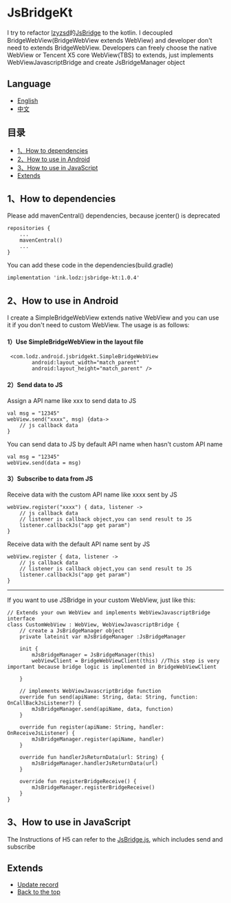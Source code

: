 # JsBridgeKt
I try to refactor [lzyzsd](https://github.com/lzyzsd)的[JsBridge](https://github.com/lzyzsd/JsBridge) to the kotlin. 
I decoupled BridgeWebView(BridgeWebView extends WebView) and developer don't need to extends BridgeWebView.
Developers can freely choose the native WebView or Tencent X5 core WebView(TBS) to extends, just implements WebViewJavascriptBridge and create JsBridgeManager object

## Language
- [English](https://github.com/LZ9/JsBridgeKt)
- [中文](https://github.com/LZ9/JsBridgeKt/blob/master/README_CN.md)

## 目录
- [1、How to dependencies](https://github.com/LZ9/JsBridgeKt#1how-to-dependencies)
- [2、How to use in Android](https://github.com/LZ9/JsBridgeKt#2how-to-use-in-android)
- [3、How to use in JavaScript](https://github.com/LZ9/JsBridgeKt#3how-to-use-in-javascript)
- [Extends](https://github.com/LZ9/JsBridgeKt#extends)

## 1、How to dependencies
Please add mavenCentral() dependencies, because jcenter() is deprecated
```
repositories {
    ...
    mavenCentral()
    ...
}
```
You can add these code in the dependencies(build.gradle)
```
implementation 'ink.lodz:jsbridge-kt:1.0.4'
```

## 2、How to use in Android
I create a SimpleBridgeWebView extends native WebView and you can use it if you don't need to custom WebView. The usage is as follows:
#### 1）Use SimpleBridgeWebView in the layout file
```
 <com.lodz.android.jsbridgekt.SimpleBridgeWebView
        android:layout_width="match_parent"
        android:layout_height="match_parent" />
```
#### 2）Send data to JS
Assign a API name like xxx to send data to JS
```
val msg = "12345"
webView.send("xxxx", msg) {data->
    // js callback data          
}
```
You can send data to JS by default API name when hasn't custom API name
```
val msg = "12345"
webView.send(data = msg)
```
#### 3）Subscribe to data from JS
Receive data with the custom API name like xxxx sent by JS
```
webView.register("xxxx") { data, listener ->
    // js callback data   
    // listener is callback object,you can send result to JS 
    listener.callbackJs("app get param")
}
```
Receive data with the default API name sent by JS
```
webView.register { data, listener ->
    // js callback data   
    // listener is callback object,you can send result to JS 
    listener.callbackJs("app get param")
}
```

---

If you want to use JSBridge in your custom WebView, just like this:
```
// Extends your own WebView and implements WebViewJavascriptBridge interface
class CustomWebView : WebView, WebViewJavascriptBridge {
    // create a JsBridgeManager object
    private lateinit var mJsBridgeManager :JsBridgeManager
    
    init {
        mJsBridgeManager = JsBridgeManager(this) 
        webViewClient = BridgeWebViewClient(this) //This step is very important because bridge logic is implemented in BridgeWebViewClient
        
    }
    
    // implements WebViewJavascriptBridge function
    override fun send(apiName: String, data: String, function: OnCallBackJsListener?) {
        mJsBridgeManager.send(apiName, data, function)
    }

    override fun register(apiName: String, handler: OnReceiveJsListener) {
        mJsBridgeManager.register(apiName, handler)
    }

    override fun handlerJsReturnData(url: String) {
        mJsBridgeManager.handlerJsReturnData(url)
    }

    override fun registerBridgeReceive() {
        mJsBridgeManager.registerBridgeReceive()
    }
}
```

## 3、How to use in JavaScript
The Instructions of H5 can refer to the [JsBridge.js](https://github.com/LZ9/JsBridgeKt/blob/master/app/src/main/assets/JsBridge.js), which includes send and subscribe

## Extends
- [Update record](https://github.com/LZ9/JsBridgeKt/blob/master/jsbridgekt/readme_update.md)
- [Back to the top](https://github.com/LZ9/JsBridgeKt#jsbridgekt)